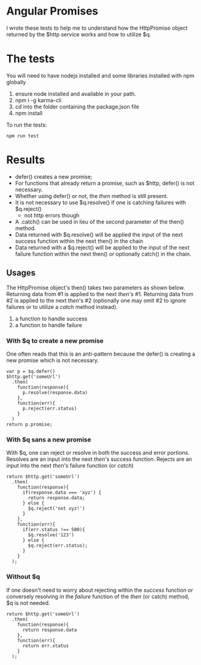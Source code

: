 # Angular Promises

I wrote these tests to help me to understand how the HttpPromise object returned by the $http service
works and how to utilize $q.

# The tests

You will need to have nodejs installed and some libraries installed with npm  globally

1. ensure node installed and available in your path.
2. npm i -g karma-cli
3. cd into the folder containing the package.json file
4. npm install

To run the tests:

    npm run test

# Results

- defer() creates a new promise;
- For functions that already return a promise, such as $http, defer() is not necessary.
- Whether using defer() or not, the _then_ method is still present.
- It is not necessary to use $q.resolve() if one is catching failures with $q.reject()
  - not http errors though
- A .catch() can be used in lieu of the second parameter of the then() method.
- Data returned with $q.resolve() will be applied the input of the next success function within the next then() in the chain
- Data returned with a $q.reject() will be applied to the input of the next failure function within the next then() or optionally catch() in the chain.

## Usages
The HttpPromise object's then() takes two parameters as shown below. Returning data from #1 is applied to the next _then_'s #1. Returning data from #2 is applied to the next _then_'s #2 (optionally one may omit #2 to ignore failures or to utilize a _catch_ method instead).

  1. a function to handle success
  2. a function to handle failure

### With $q to create a new promise
One often reads that this is an anti-pattern because the defer() is creating a new promise which is not necessary.

    var p = $q.defer()
    $http.get('someUrl')
      .then(
        function(response){
          p.resolve(response.data)
        },
        function(err){
          p.reject(err.status)
        }
      )
    return p.promise;

### With $q sans a new promise
With $q, one can reject or resolve in both the success and error portions. Resolves are an input into the next _then_'s success function. Rejects are an input into the next _then_'s failure function (or _catch_)

    return $http.get('someUrl')
      .then(
        function(response){
          if(response.data === 'xyz') {
            return response.data;
          } else {
            $q.reject('not xyz!')
          }
        },
        function(err){
          if(err.status !== 500){
            $q.resolve('123')
          } else {
            $q.reject(err.status);
          }
        }
      );

### Without $q
If one doesn't need to worry about rejecting within the _success_ function or conversely resolving in the _failure_ function of the _then_ (or catch) method, $q is not needed.

    return $http.get('someUrl')
      .then(
        function(response){
          return response.data
        },
        function(err){
          return err.status
        }
      );
